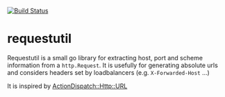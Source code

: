 [![Build Status](https://travis-ci.org/databus23/requestutil.png?branch=master)](https://travis-ci.org/databus23/requestutil)

requestutil
===========
Requestutil is a small go library for extracting host, port and scheme information from a `http.Request`.
It is usefully for generating absolute urls and considers headers set by loadbalancers (e.g. `X-Forwarded-Host` ...)

It is inspired by [ActionDispatch::Http::URL](http://api.rubyonrails.org/classes/ActionDispatch/Http/URL.html)